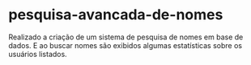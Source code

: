 # pesquisa-avancada-de-nomes
Realizado a criação de um sistema de pesquisa de nomes em base de dados. E ao buscar nomes são exibidos algumas estatísticas sobre os usuários listados. 
